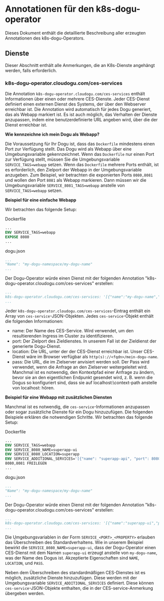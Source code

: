 # Annotationen für den k8s-dogu-operator

Dieses Dokument enthält die detaillierte Beschreibung aller erzeugten Annotationen des k8s-dogu-Operators.

## Dienste

Dieser Abschnitt enthält alle Anmerkungen, die an K8s-Dienste angehängt werden, falls erforderlich.

### k8s-dogu-operator.cloudogu.com/ces-services

Die Annotation `k8s-dogu-operator.cloudogu.com/ces-services` enthält Informationen über einen oder mehrere CES-Dienste.
Jeder CES-Dienst definiert einen externen Dienst des Systems, der über den Webserver erreichbar ist. Die Annotation wird automatisch
für jedes Dogu generiert, das als Webapp markiert ist. Es ist auch möglich, das Verhalten der Dienste anzupassen, indem eine
benutzerdefinierte URL angeben wird, über die der Dienst erreichbar ist.

**Wie kennzeichne ich mein Dogu als Webapp?**

Die Voraussetzung für Ihr Dogu ist, dass das `Dockerfile` mindestens einen Port zur Verfügung stellt. Das Dogu wird als Webapp über
eine Umgebungsvariable gekennzeichnet. Wenn das `Dockerfile` nur einen Port zur Verfügung stellt, müssen Sie die Umgebungsvariable
`SERVICE_TAGS=webapp` setzen. Wenn das `Dockerfile` mehrere Ports enthält, ist es erforderlich, den Zielport der Webapp
in der Umgebungsvariable anzugeben. Zum Beispiel, wir betrachten die exponierten Ports `8080,8081` und wollen den Port `8081` als
Webapp markieren. Dann müssen wir die Umgebungsvariable `SERVICE_8081_TAGS=webapp` anstelle von `SERVICE_TAGS=webapp` setzen.

**Beispiel für eine einfache Webapp**

Wir betrachten das folgende Setup:

Dockerfile
```Dockerfile
...
ENV SERVICE_TAGS=webapp
EXPOSE 8080
...
```

dogu.json
```yaml
...
"Name": "my-dogu-namespace/my-dogu-name"
...
```

Der Dogu-Operator würde einen Dienst mit der folgenden Annotation "k8s-dogu-operator.cloudogu.com/ces-services" erstellen:

```yaml
...
k8s-dogu-operator.cloudogu.com/ces-services: '[{"name":"my-dogu-name","port":8080,"location":"/my-dogu-name","pass":"/my-dogu-name"}]'
...
```

Jeder `k8s-dogu-operator.cloudogu.com/ces-services`-Eintrag enthält ein Array von `ces-service`-JSON-Objekten. Jedes 
`ces-service`-Objekt enthält die folgenden Informationen:
* name: Der Name des CES-Service. Wird verwendet, um den resultierenden Ingress im Cluster zu identifizieren.
* port: Der Zielport des Zieldienstes. In unserem Fall ist der Zieldienst der generierte Dogu-Dienst.
* location: Die URL, unter der der CES-Dienst erreichbar ist. Unser CES-Dienst wäre im Browser verfügbar als
  `http(s)://<fqdn>/mein-dogu-name`.
* pass: Die URL, die im Zielserver anvisiert werden soll. 
  Der Pass wird verwendet, wenn die Anfrage an den Zielserver weitergeleitet wird. 
  Manchmal ist es notwendig, den Kontextpfad einer Anfrage zu ändern, bevor sie an den eigentlichen Endpunkt gesendet 
  wird, z. B. wenn die Dogus so konfiguriert sind, dass sie auf localhost:<port>\context-path anstelle von localhost:<port> 
  hören.

**Beispiel für eine Webapp mit zusätzlichen Diensten**

Manchmal ist es notwendig, die `ces-service`-Informationen anzupassen oder sogar zusätzliche Dienste für ein Dogu hinzuzufügen. Die
folgenden Beispiele erklären die notwendigen Schritte. Wir betrachten das folgende Setup:

Dockerfile
```Dockerfile
...
ENV SERVICE_TAGS=webapp
ENV SERVICE_8080_NAME=superapp-ui
ENV SERVICE_8080_LOCATION=superapp
ENV SERVICE_ADDITIONAL_SERVICES='[{"name": "superapp-api", "port": 8080, "location": "api", "pass": "my-dogu-name/api/v2"}]'
8080,8081 FREILEGEN
...
```

dogu.json
```yaml
...
"Name": "my-dogu-namespace/my-dogu-name"
...
```

Der Dogu-Operator würde einen Dienst mit der folgenden Annotation "k8s-dogu-operator.cloudogu.com/ces-services" erstellen:

```yaml
...
k8s-dogu-operator.cloudogu.com/ces-services: '[{"name":"superapp-ui","port":8080,"location":"/superapp","pass":"/my-dogu-name"},{"name":"superapp-api","port":8080,"location":"/api","pass":"/my-dogu-name/api/v2"}]'
...
```

Die Umgebungsvariablen in der Form `SERVICE_<PORT>_<PROPERTY>` erlauben das Überschreiben des Standardverhaltens. Wie in unserem
Beispiel bewirkt die `SERVICE_8080_NAME=superapp-ui`, dass der Dogu-Operator einen CES-Dienst mit dem Namen `superapp-ui` erzeugt
anstelle von `my-dogu-name`, was der Name des Dogus ist. Akzeptierte Eigenschaften sind `NAME`, `LOCATION`, und `PASS`.

Neben dem Überschreiben des standardmäßigen CES-Dienstes ist es möglich, zusätzliche Dienste hinzuzufügen. Diese werden mit der
Umgebungsvariable `SERVICE_ADDITIONAL_SERVICES` definiert. Diese können `ces-service`-JSON-Objekte enthalten, die in der
CES-service-Anmerkung übergeben werden.